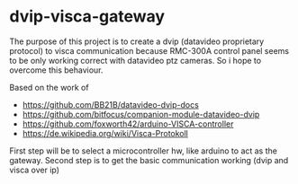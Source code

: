 # dvip-visca-gateway

The purpose of this project is to create a dvip (datavideo proprietary protocol) to visca communication because RMC-300A control panel seems to be only working correct with datavideo ptz cameras.
So i hope to overcome this behaviour.

Based on the work of
- https://github.com/BB21B/datavideo-dvip-docs
- https://github.com/bitfocus/companion-module-datavideo-dvip
- https://github.com/foxworth42/arduino-VISCA-controller
- https://de.wikipedia.org/wiki/Visca-Protokoll

First step will be to select a microcontroller hw, like arduino to act as the gateway.
Second step is to get the basic communication working (dvip and visca over ip)
